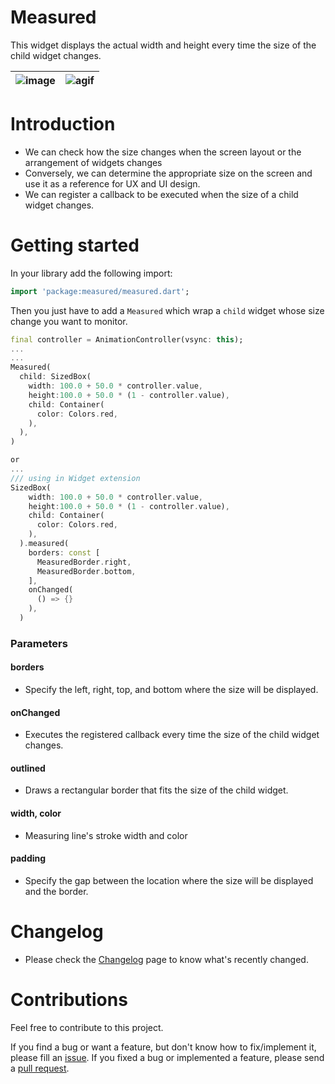 # Measured

This widget displays the actual width and height every time the size of the child widget changes.

| ![image](https://github.com/gcback/measured/assets/10203092/728bc126-6a8e-423b-8ebd-56e085c41f14) | ![agif](https://github.com/gcback/measured/assets/10203092/b6366afc-78dc-4464-8e5f-c1d4863dd855) |
| ------------------------------------------------------------------------------------------------- | ------------------------------------------------------------------------------------------------ |

###

# Introduction

- We can check how the size changes when the screen layout or the arrangement of widgets changes
- Conversely, we can determine the appropriate size on the screen and use it as a reference for UX and UI design.
- We can register a callback to be executed when the size of a child widget changes.

###

# Getting started

In your library add the following import:

```dart
import 'package:measured/measured.dart';
```

Then you just have to add a `Measured` which wrap a `child` widget whose size change you want to monitor.

```dart
final controller = AnimationController(vsync: this);
...
...
Measured(
  child: SizedBox(
    width: 100.0 + 50.0 * controller.value,
    height:100.0 + 50.0 * (1 - controller.value),
    child: Container(
      color: Colors.red,
    ),
  ),
)

or
...
/// using in Widget extension
SizedBox(
    width: 100.0 + 50.0 * controller.value,
    height:100.0 + 50.0 * (1 - controller.value),
    child: Container(
      color: Colors.red,
    ),
  ).measured(
    borders: const [
      MeasuredBorder.right,
      MeasuredBorder.bottom,
    ],
    onChanged(
      () => {}
    ),
  )
```

### Parameters

#### borders

- Specify the left, right, top, and bottom where the size will be displayed.

#### onChanged

- Executes the registered callback every time the size of the child widget changes.

#### outlined

- Draws a rectangular border that fits the size of the child widget.

#### width, color

- Measuring line's stroke width and color

#### padding

- Specify the gap between the location where the size will be displayed and the border.

###

# Changelog

- Please check the [Changelog](https://pub.dev/packages/measured/changelog) page to know what's recently changed.

###

# Contributions

Feel free to contribute to this project.

If you find a bug or want a feature, but don't know how to fix/implement it, please fill an [issue](https://github.com/gcback/measured/issues).
If you fixed a bug or implemented a feature, please send a [pull request](https://github.com/gcback/measured/pulls).
